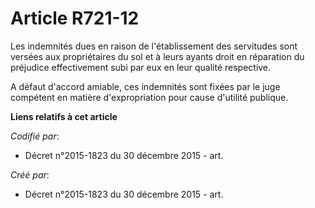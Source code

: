 # Article R721-12

Les indemnités dues en raison de l'établissement des servitudes sont versées aux propriétaires du sol et à leurs ayants droit
en réparation du préjudice effectivement subi par eux en leur qualité respective.

A défaut d'accord amiable, ces indemnités sont fixées par le juge compétent en matière d'expropriation pour cause d'utilité
publique.

**Liens relatifs à cet article**

_Codifié par_:

  - Décret n°2015-1823 du 30 décembre 2015 - art.

_Créé par_:

  - Décret n°2015-1823 du 30 décembre 2015 - art.
